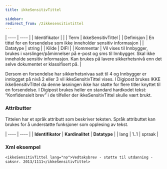 ```yaml
---
title: ikkeSensitivTittel

sidebar:
redirect_from: /2ikkesensitivtittel
---
```


| ---- | ---- |
| Identifikator |  |
| Term | ikkeSensitivTittel |
| Definisjon | En tittel for en forsendelse som ikke inneholder sensitiv informasjon |
| Datatype | string |
| Kilde | DIFI |
| Kommentar | Vil vises til Innbygger, brukes i varslinger/påminnelser på e-post og sms til Innbygger. Skal ikke inneholde sensitiv informasjon. Kan brukes på lavere sikkerhetsnivå enn det selve dokumentet er klassifisert på. | 

Dersom en forsendelse har sikkerhetsnivaa satt til 4 og Innbygger er innlogget på nivå 2 eller 3 vil ikkeSensitivTittel vises.
I Digipost brukes IKKE ikkeSensitivTittel da denne løsningen ikke har støtte for flere titler knyttet til en forsendelse. I Digipost brukes heller en standard hardkodet tekst: “Konfidensielt brev” i de tilfeller der ikkeSensitivTittel skulle vært brukt.

### Attributter

Tittelen har et språk attributt som beskriver teksten. Språk attributtet kan brukes for å understøtte funksjoner som opplesing av tekst.

| ---- | ---- |
| **Identifikator** | **Kardinalitet** | **Datatype** |
| lang              | 1..1             | spraak       |


### Xml eksempel

```
<ikkeSensitivTittel lang="no">Vedtaksbrev - støtte til utdanning - saksnr. 2013/1111</ikkeSensitivTittel>
```

